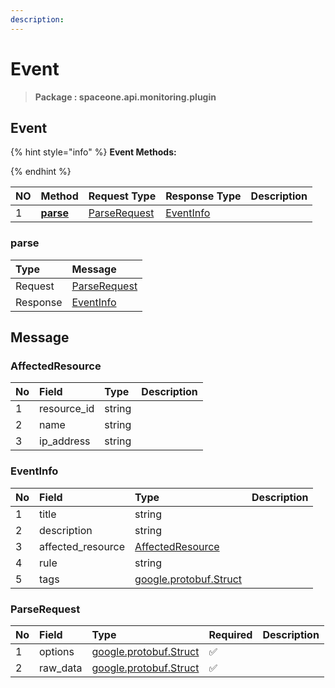 ```yaml
---
description:  
---
```

# Event

>  **Package : spaceone.api.monitoring.plugin**

## Event

{% hint style="info" %}
**Event Methods:**

{%  endhint %}


| NO |  Method | Request Type | Response Type | Description |
| :--- | :--- | :--- | :--- | :--- |
| 1 | [**parse**](event.md#parse)|   [ParseRequest](event.md#parserequest) |   [EventInfo](event.md#eventinfo) |  | 
 

 
### parse


| Type | Message |
| :--- | :--- |
| Request | [ParseRequest](event.md#parserequest) |
| Response |  [EventInfo](event.md#eventinfo)  |


## 

## Message

### AffectedResource
| No | Field | Type |  Description |
| :--- | :--- | :--- | :--- |
| 1 | resource_id |string | |
| 2 | name |string | |
| 3 | ip_address |string | |

### EventInfo
| No | Field | Type |  Description |
| :--- | :--- | :--- | :--- |
| 1 | title |string | |
| 2 | description |string | |
| 3 | affected_resource |[AffectedResource](event.md#affectedresource) | |
| 4 | rule |string | |
| 5 | tags |[google.protobuf.Struct](https://github.com/protocolbuffers/protobuf/blob/master/src/google/protobuf/struct.proto) | |

### ParseRequest
| No | Field | Type | Required | Description |
| :--- | :--- | :--- | :--- | :--- |
| 1 | options |[google.protobuf.Struct](https://github.com/protocolbuffers/protobuf/blob/master/src/google/protobuf/struct.proto)|✅| |
| 2 | raw_data |[google.protobuf.Struct](https://github.com/protocolbuffers/protobuf/blob/master/src/google/protobuf/struct.proto)|✅| |

